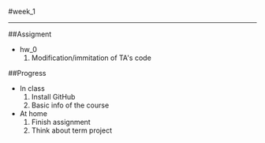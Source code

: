 #week_1 
***
##Assigment  
 *   hw_0 
      1. Modification/immitation of TA's code  

##Progress    
 *    In class  
      1. Install GitHub  
      2. Basic info of the course
 *    At home   
      1. Finish assignment  
      2. Think about term project
